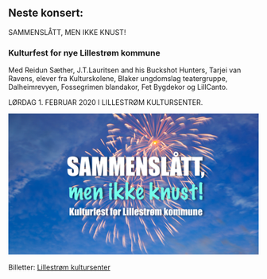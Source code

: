 ## Neste konsert:
SAMMENSLÅTT, MEN IKKE KNUST! 
### Kulturfest for nye Lillestrøm kommune
Med Reidun Sæther, J.T.Lauritsen and his Buckshot Hunters, Tarjei van Ravens, elever fra Kulturskolene, Blaker ungdomslag teatergruppe, Dalheimrevyen, Fossegrimen blandakor, Fet Bygdekor og LillCanto. 

LØRDAG 1. FEBRUAR 2020 I LILLESTRØM KULTURSENTER.

![LillCanto Julekonsert 2019](assets/bilder_til_web/SMIKplakat.jpg)

Billetter: [Lillestrøm kultursenter](https://lillestrom-kultursenter.no/program/sammenslått-men-ikke-knust/)
